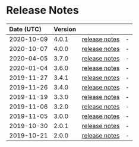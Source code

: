 # Release Notes

| Date (UTC) | Version |  |  |
| :-- | :-- | :--: | :-- |
| 2020-10-09 | 4.0.1 | [release notes](v4.0.1/README.md) | - |
| 2020-10-07 | 4.0.0 | [release notes](v4.0.0/README.md) | - |
| 2020-04-05 | 3.7.0 | [release notes](v3.7.0/README.md) | - |
| 2020-01-04 | 3.6.0 | [release notes](v3.6.0/README.md) | - |
| 2019-11-27 | 3.4.1 | [release notes](v3.4.1/README.md) | - |
| 2019-11-26 | 3.4.0 | [release notes](v3.4.0/README.md) | - |
| 2019-11-19 | 3.3.0 | [release notes](v3.3.0/README.md) | - |
| 2019-11-06 | 3.2.0 | [release notes](v3.2.0/README.md) | - |
| 2019-11-05 | 3.0.0 | [release notes](v3.0.0/README.md) | - |
| 2019-10-30 | 2.0.1 | [release notes](v2.0.1/README.md) | - |
| 2019-10-21 | 2.0.0 | [release notes](v2.0.0/README.md) | - |
